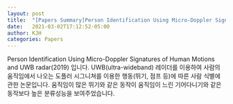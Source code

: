 ```yaml
---
layout: post
title:  "[Papers Summary]Person Identification Using Micro-Doppler Signatures of Human Motions and UWB radar(2019.05) "
date:   2021-03-02T17:12:52-05:00
author: KJH
categories: Papers
---
```

Person Identification Using Micro-Doppler Signatures of Human Motions and UWB radar(2019) 입니다.
UWB(ultra-wideband) 레이더를 이용하여 사람의 움직임에서 나오는 도플러 시그니쳐를 이용한 행동(뛰기, 점프 등)에 따른 사람 식별에 관한 논문입니다.
움직임이 많은 뛰기와 같은 동작이 움직임이 느린 기어다니기와 같은 동작보다 높은 분류성능을 보여주었습니다.
